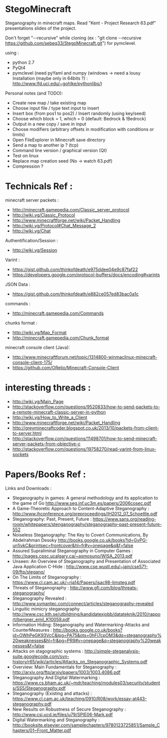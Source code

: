 StegoMinecraft
==============

Steganography in minecraft maps. Read "Kent - Project Research 63.pdf" presentations slides of the project.

Don't forget "--recursive" while cloning (ex : "git clone --recursive https://github.com/sebeq33/StegoMinecraft.git") for pymclevel.

using :
- python 2.7
- PyQt4 
- pymclevel (need pyYaml and numpy (windows -> need a lousy Installation (maybe only in 64bits ?) : http://www.lfd.uci.edu/~gohlke/pythonlibs/)


Personal notes (and TODO):

- Create new map / take existing map
- Choose input file / type text input to insert
- Insert box (from pos1 to pos2) / Insert randomly (using key/seed)
- Choose which block = 1, which = 0 (default: Bedrock & !Bedrock)
- Output in a new copy / save in input
- Choose modifiers (arbitrary offsets in modification with conditions or limits)
- Open FileExplorer in Minecraft save directory
- Send a map to another ip ? (tcp)
- Command line version / graphical version (Qt)
- Test on linux
- Replace map creation seed (No -> watch 63.pdf)
- Compression ?

# Technicals Ref :
minecraft server packets : 
- http://minecraft.gamepedia.com/Classic_server_protocol
- http://wiki.vg/Classic_Protocol
- http://www.minecraftforge.net/wiki/Packet_Handling
- http://wiki.vg/Protocol#Chat_Message_2
- http://wiki.vg/Chat

Authentification/Session :
- http://wiki.vg/Session

Varint :
- https://gist.github.com/thinkofdeath/e975ddee04e9c87faf22
- https://developers.google.com/protocol-buffers/docs/encoding#varints

JSON Data :
- https://gist.github.com/thinkofdeath/e882ce057ed83bac0a1c

commands :
- http://minecraft.gamepedia.com/Commands

chunks format : 
- http://wiki.vg/Map_Format
- http://minecraft.gamepedia.com/Chunk_format

minecraft console client (Java):
- http://www.minecraftforum.net/topic/1314800-winmaclinux-minecraft-console-client-175/
- https://github.com/ORelio/Minecraft-Console-Client

# interesting threads : 
- http://wiki.vg/Main_Page
- http://stackoverflow.com/questions/9520833/how-to-send-packets-to-a-remote-minecraft-classic-server-in-python
- http://wiki.vg/How_to_Write_a_Client
- http://www.minecraftforge.net/wiki/Packet_Handling
- http://greyminecraftcoder.blogspot.co.uk/2013/10/packets-from-client-to-server.html
- http://stackoverflow.com/questions/11498701/how-to-send-minecraft-server-packets-from-objective-c
- http://stackoverflow.com/questions/19758270/read-varint-from-linux-sockets

# Papers/Books Ref :

Links and Downloads :
- Steganography in games: A general methodology and its application to the game of Go
http://www.seg.inf.uc3m.es/papers/2006cosec.pdf
- A Game-Theoretic Approach to Content-Adaptive Steganography : 
http://www.ihconference.org/preproceedings/IH2012_07_Schoettle.pdf
- Steganography: Past, Present, Future :
https://www.sans.org/reading-room/whitepapers/stenganography/steganography-past-present-future-552
- Noiseless Steganography: The Key to Covert Communications, By Abdelrahman Desoky
http://books.google.co.uk/books?id=GyPG-un1ivkC&printsec=frontcover&hl=fr#v=onepage&q&f=false
- Assured Supraliminal Steganography in Computer Games :
http://pages.cpsc.ucalgary.ca/~asmosuno/WISA_2013.pdf
- Unseen: An Overview of Steganography and Presentation of Associated Java Application C-Hide :
http://www.cse.wustl.edu/~jain/cse571-09/ftp/stegano/
- On The Limits of Steganography :
https://www.cl.cam.ac.uk/~rja14/Papers/jsac98-limsteg.pdf
- Threats of Steganography :
http://www.gfi.com/blog/threats-steganography/
- Steganography Revealed :
http://www.symantec.com/connect/articles/steganography-revealed
- Linguitic mimicry steganography
http://www.csc.kth.se/utbildning/kandidatexjobb/datateknik/2010/rapport/bergner_emil_K10059.pdf
- Information Hiding: Steganography and Watermarking-Attacks and CounterMeasures : 
http://books.google.co.uk/books?id=OWhPeGK93VcC&lpg=PA75&ots=0hFj7cpOM3&dq=steganography%20weaknesses&hl=fr&pg=PR9#v=onepage&q=steganography%20weaknesses&f=false
- Attacks on stagographic systems :
http://simple-steganalysis-suite.googlecode.com/svn-history/r65/wiki/articles/Attacks_on_Steganographic_Systems.pdf
- Overview: Main Fundamentals for Steganography :
http://arxiv.org/ftp/arxiv/papers/1003/1003.4086.pdf
- Steganography And Digital Watermarking :
https://www.cs.bham.ac.uk/~mdr/teaching/modules03/security/students/SS5/Steganography.pdf
- Steganography (Existing and attacks) :
https://www.cl.cam.ac.uk/teaching/0910/R08/work/essay-at443-steganography.pdf
- New Results on Robustness of Secure Steganography :
http://www.csi.ucd.ie/files/u79/SPIE06-Mark.pdf
- Digital Watermarking and Steganography :
http://booksite.elsevier.com/samplechapters/9780123725851/Sample_Chapters/01~Front_Matter.pdf



